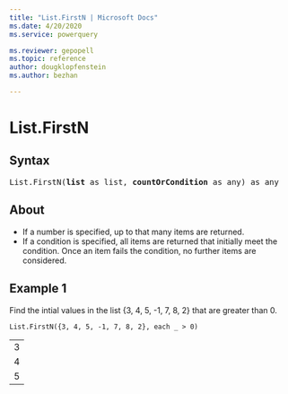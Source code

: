 ```yaml
---
title: "List.FirstN | Microsoft Docs"
ms.date: 4/20/2020
ms.service: powerquery

ms.reviewer: gepopell
ms.topic: reference
author: dougklopfenstein
ms.author: bezhan

---
```

# List.FirstN

## Syntax

<pre>
List.FirstN(<b>list</b> as list, <b>countOrCondition</b> as any) as any
</pre>
  
## About  
 <ul> <li>If a number is specified, up to that many items are returned. </li> <li>If a condition is specified, all items are returned that initially meet the condition. Once an item fails the condition, no further items are considered. </li> </ul>

## Example 1
Find the intial values in the list {3, 4, 5, -1, 7, 8, 2} that are greater than 0.

```powerquery-m
List.FirstN({3, 4, 5, -1, 7, 8, 2}, each _ > 0)
```

<table> <tr><td>3</td></tr> <tr><td>4</td></tr> <tr><td>5</td></tr> </table>
